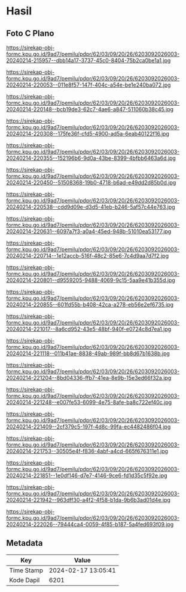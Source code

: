 # Hasil

## Foto C Plano

https://sirekap-obj-formc.kpu.go.id/9ad7/pemilu/pdpr/62/03/09/20/26/6203092026003-20240214-215957--dbb14a17-3737-45c0-8404-75b2ca0be1a1.jpg

https://sirekap-obj-formc.kpu.go.id/9ad7/pemilu/pdpr/62/03/09/20/26/6203092026003-20240214-220053--011e8f57-147f-404c-a54e-be1e240ba072.jpg

https://sirekap-obj-formc.kpu.go.id/9ad7/pemilu/pdpr/62/03/09/20/26/6203092026003-20240214-220148--bcb19de3-62c7-4ae6-a847-511060b38c45.jpg

https://sirekap-obj-formc.kpu.go.id/9ad7/pemilu/pdpr/62/03/09/20/26/6203092026003-20240214-220308--175fe36f-cfd5-4900-ad5a-6eab40122f16.jpg

https://sirekap-obj-formc.kpu.go.id/9ad7/pemilu/pdpr/62/03/09/20/26/6203092026003-20240214-220355--152196b6-9d0a-43be-8399-4bfbb6463a6d.jpg

https://sirekap-obj-formc.kpu.go.id/9ad7/pemilu/pdpr/62/03/09/20/26/6203092026003-20240214-220450--51508368-19b0-4718-b6ad-e49dd2d85b0d.jpg

https://sirekap-obj-formc.kpu.go.id/9ad7/pemilu/pdpr/62/03/09/20/26/6203092026003-20240214-220538--cdd9d09e-d3d5-41eb-b246-5af57c44e763.jpg

https://sirekap-obj-formc.kpu.go.id/9ad7/pemilu/pdpr/62/03/09/20/26/6203092026003-20240214-220631--6097a7f3-a0a4-45ed-948b-51010ea53177.jpg

https://sirekap-obj-formc.kpu.go.id/9ad7/pemilu/pdpr/62/03/09/20/26/6203092026003-20240214-220714--1e12accb-516f-48c2-85e6-7c4d9aa7d7f2.jpg

https://sirekap-obj-formc.kpu.go.id/9ad7/pemilu/pdpr/62/03/09/20/26/6203092026003-20240214-220801--d9559205-9488-4069-9c15-5aa9e41b355d.jpg

https://sirekap-obj-formc.kpu.go.id/9ad7/pemilu/pdpr/62/03/09/20/26/6203092026003-20240214-220855--601fd55b-b408-42ca-a278-eb56e2ef6735.jpg

https://sirekap-obj-formc.kpu.go.id/9ad7/pemilu/pdpr/62/03/09/20/26/6203092026003-20240214-221017--8a6cd952-43e5-48bf-940f-e0724c8d7ea1.jpg

https://sirekap-obj-formc.kpu.go.id/9ad7/pemilu/pdpr/62/03/09/20/26/6203092026003-20240214-221118--011b41ae-8838-49ab-989f-bb8d67b1638b.jpg

https://sirekap-obj-formc.kpu.go.id/9ad7/pemilu/pdpr/62/03/09/20/26/6203092026003-20240214-221204--8bd04336-ffb7-41ea-8e9b-15e3ed66f32a.jpg

https://sirekap-obj-formc.kpu.go.id/9ad7/pemilu/pdpr/62/03/09/20/26/6203092026003-20240214-221248--e007fe53-6099-4e75-8afe-ba8c722ef40c.jpg

https://sirekap-obj-formc.kpu.go.id/9ad7/pemilu/pdpr/62/03/09/20/26/6203092026003-20240214-221409--2cf379c5-197f-4d8c-99fa-ec4482486f04.jpg

https://sirekap-obj-formc.kpu.go.id/9ad7/pemilu/pdpr/62/03/09/20/26/6203092026003-20240214-221753--30505e4f-f836-4abf-a4cd-665f676311e1.jpg

https://sirekap-obj-formc.kpu.go.id/9ad7/pemilu/pdpr/62/03/09/20/26/6203092026003-20240214-221851--1e0df146-d7e7-4146-9ce6-fd1d35c5f92e.jpg

https://sirekap-obj-formc.kpu.go.id/9ad7/pemilu/pdpr/62/03/09/20/26/6203092026003-20240214-221942--963dff30-a4f2-4f58-b1da-9b6b3ad01d4e.jpg

https://sirekap-obj-formc.kpu.go.id/9ad7/pemilu/pdpr/62/03/09/20/26/6203092026003-20240214-222026--79444ca4-0059-4f85-b187-5a4fed693f09.jpg


## Metadata

| Key        | Value               |
| ---------- | ------------------- |
| Time Stamp | 2024-02-17 13:05:41 |
| Kode Dapil | 6201                |



